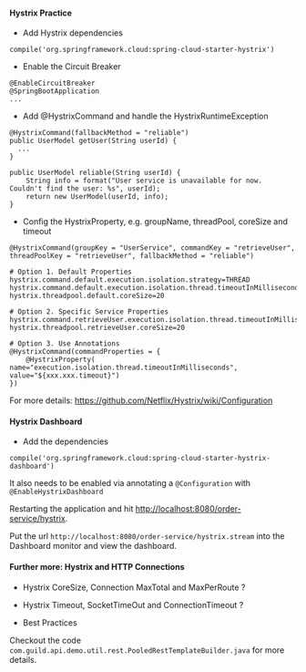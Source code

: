 #### Hystrix Practice

- Add Hystrix dependencies
```
compile('org.springframework.cloud:spring-cloud-starter-hystrix')
```

- Enable the Circuit Breaker
```
@EnableCircuitBreaker
@SpringBootApplication
...
```

- Add @HystrixCommand and handle the HystrixRuntimeException
```
@HystrixCommand(fallbackMethod = "reliable")
public UserModel getUser(String userId) {
  ...
}

public UserModel reliable(String userId) {
    String info = format("User service is unavailable for now. Couldn't find the user: %s", userId);
    return new UserModel(userId, info);
}
```

- Config the HystrixProperty, e.g. groupName, threadPool, coreSize and timeout
```
@HystrixCommand(groupKey = "UserService", commandKey = "retrieveUser", threadPoolKey = "retrieveUser", fallbackMethod = "reliable")

# Option 1. Default Properties
hystrix.command.default.execution.isolation.strategy=THREAD
hystrix.command.default.execution.isolation.thread.timeoutInMilliseconds=3000
hystrix.threadpool.default.coreSize=20

# Option 2. Specific Service Properties 
hystrix.command.retrieveUser.execution.isolation.thread.timeoutInMilliseconds=3000
hystrix.threadpool.retrieveUser.coreSize=20

# Option 3. Use Annotations
@HystrixCommand(commandProperties = { 
    @HystrixProperty( name="execution.isolation.thread.timeoutInMilliseconds", value="${xxx.xxx.timeout}")
})
```

For more details: https://github.com/Netflix/Hystrix/wiki/Configuration

#### Hystrix Dashboard

- Add the dependencies
```
compile('org.springframework.cloud:spring-cloud-starter-hystrix-dashboard')
```

It also needs to be enabled via annotating a `@Configuration` with `@EnableHystrixDashboard`

Restarting the application and hit [http://localhost:8080/order-service/hystrix](http://localhost:8080/order-service/hystrix).

Put the url `http://localhost:8080/order-service/hystrix.stream` into the Dashboard monitor and view the dashboard.

#### Further more: Hystrix and HTTP Connections
- Hystrix CoreSize, Connection MaxTotal and MaxPerRoute ?

- Hystrix Timeout, SocketTimeOut and ConnectionTimeout ?

- Best Practices

Checkout the code `com.guild.api.demo.util.rest.PooledRestTemplateBuilder.java` for more details.